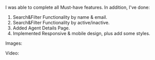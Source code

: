 I was able to complete all Must-have features. In addition, I've done: 
1. Search&Filter Functionality by name & email.
2. Search&Filter Functionality by active/inactive.
3. Added Agent Details Page.
4. Implemented Responsive & mobile design, plus add some styles.


Images: 


Video: